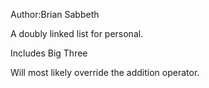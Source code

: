 Author:Brian Sabbeth

A doubly linked list for personal.  

Includes Big Three

Will most likely override the addition operator.

